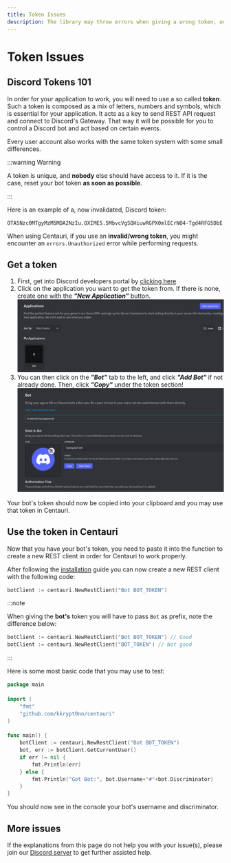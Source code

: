 ```yaml
---
title: Token Issues
description: The library may throw errors when giving a wrong token, on this page you will understand how to fix such issues.
---
```


# Token Issues

## Discord Tokens 101

In order for your application to work, you will need to use a so called **token**. Such a token is composed as a mix of letters, numbers and symbols, which is essential for your application. It acts as a key to send REST API request and connect to Discord's Gateway. That way it will be possible for you to control a Discord bot and act based on certain events.

Every user account also works with the same token system with some small differences.

:::warning Warning

A token is unique, and **nobody** else should have access to it. If it is the case, reset your bot token **as soon as possible**.

:::

Here is an example of a, now invalidated, Discord token:

```
OTA5Nzc0MTgyMzM5MDA2NzIu.OXIME5.5MbvcVgSQHiuwRGPX0mlECrNO4-Tgd4RFG5DbE
```

When using Centauri, if you use an **invalid/wrong token**, you might encounter an `errors.Unauthorized` error while performing requests.

## Get a token

1. First, get into Discord developers portal by [clicking here](https://discord.com/developers/applications)
2. Click on the application you want to get the token from. If there is none, create one with the **_"New Application"_** button.
   ![Developer Portal Page](portal_page.png)
3. You can then click on the **_"Bot"_** tab to the left, and click **_"Add Bot"_** if not already done. Then, click **_"Copy"_** under the token section!
   ![Copy bot's token](bot_token.png)

Your bot's token should now be copied into your clipboard and you may use that token in Centauri.

## Use the token in Centauri

Now that you have your bot's token, you need to paste it into the function to create a new REST client in order for Centauri to work properly.

After following the [installation](/docs/installation/) guide you can now create a new REST client with the following code:

```go
botClient := centauri.NewRestClient("Bot BOT_TOKEN")
```

:::note

When giving the **bot's** token you will have to pass `Bot` as prefix, note the difference below:

```go
botClient := centauri.NewRestClient("Bot BOT_TOKEN") // Good
botClient := centauri.NewRestClient("BOT_TOKEN") // Not good
```

:::

Here is some most basic code that you may use to test:

```go showLineNumbers
package main

import (
	"fmt"
	"github.com/kkrypt0nn/centauri"
)

func main() {
	botClient := centauri.NewRestClient("Bot BOT_TOKEN")
	bot, err := botClient.GetCurrentUser()
	if err != nil {
		fmt.Println(err)
	} else {
		fmt.Println("Got Bot:", bot.Username+"#"+bot.Discriminator)
	}
}
```

You should now see in the console your bot's username and discriminator.

## More issues

If the explanations from this page do not help you with your issue(s), please join our [Discord server](https://discord.gg/feA6ZGRgpw) to get further assisted help.
